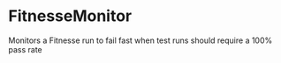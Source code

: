 # FitnesseMonitor
Monitors a Fitnesse run to fail fast when test runs should require a 100% pass rate
